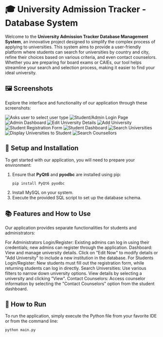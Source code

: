# 🎓 University Admission Tracker - Database System

Welcome to the **University Admission Tracker Database Management System**, an innovative project designed to simplify the complex process of applying to universities. This system aims to provide a user-friendly platform where students can search for universities by country and city, refine their choices based on various criteria, and even contact counselors. Whether you are preparing for board exams or CAIEs, our tool helps streamline your search and selection process, making it easier to find your ideal university.

## 🖼️ Screenshots
Explore the interface and functionality of our application through these screenshots:

<!--![User Type Selection](https://github.com/breehaqasim/University-Admission-Tracker---Database-System/blob/2fe58ed53ec15f5024f17ff857ea88f2239788f8/Prototype/1.jpg)
![Login Page](https://github.com/breehaqasim/University-Admission-Tracker---Database-System/blob/2fe58ed53ec15f5024f17ff857ea88f2239788f8/Prototype/2.jpg)
![Admin Dashboard](https://github.com/breehaqasim/University-Admission-Tracker---Database-System/blob/2fe58ed53ec15f5024f17ff857ea88f2239788f8/Prototype/4.jpg)
![Edit University Details](https://github.com/breehaqasim/University-Admission-Tracker---Database-System/blob/2fe58ed53ec15f5024f17ff857ea88f2239788f8/Prototype/5.jpg)
![Add University](https://github.com/breehaqasim/University-Admission-Tracker---Database-System/blob/2fe58ed53ec15f5024f17ff857ea88f2239788f8/Prototype/6.jpg)
![Student Registration Form](https://github.com/breehaqasim/University-Admission-Tracker---Database-System/blob/2fe58ed53ec15f5024f17ff857ea88f2239788f8/Prototype/3.jpg)
![Student Dashboard](https://github.com/breehaqasim/University-Admission-Tracker---Database-System/blob/2fe58ed53ec15f5024f17ff857ea88f2239788f8/Prototype/8.jpg)
![Search Universities](https://github.com/breehaqasim/University-Admission-Tracker---Database-System/blob/2fe58ed53ec15f5024f17ff857ea88f2239788f8/Prototype/9.jpg)
![University Details](https://github.com/breehaqasim/University-Admission-Tracker---Database-System/blob/2fe58ed53ec15f5024f17ff857ea88f2239788f8/Prototype/7.jpg)
![Search Counsellors](https://github.com/breehaqasim/University-Admission-Tracker---Database-System/blob/2fe58ed53ec15f5024f17ff857ea88f2239788f8/Prototype/11.png)-->
![Asks user to select user type](https://github.com/breehaqasim/University-Admission-Tracker---Database-System/blob/2fe58ed53ec15f5024f17ff857ea88f2239788f8/Prototype/1.jpg)
![Student/Admin Login Page](https://github.com/breehaqasim/University-Admission-Tracker---Database-System/blob/2fe58ed53ec15f5024f17ff857ea88f2239788f8/Prototype/2.jpg)
![Admin Dashboard](https://github.com/breehaqasim/University-Admission-Tracker---Database-System/blob/2fe58ed53ec15f5024f17ff857ea88f2239788f8/Prototype/4.jpg)
![Edit University Details](https://github.com/breehaqasim/University-Admission-Tracker---Database-System/blob/2fe58ed53ec15f5024f17ff857ea88f2239788f8/Prototype/5.jpg)
![Add University](https://github.com/breehaqasim/University-Admission-Tracker---Database-System/blob/2fe58ed53ec15f5024f17ff857ea88f2239788f8/Prototype/6.jpg)
![Student Registration Form](https://github.com/breehaqasim/University-Admission-Tracker---Database-System/blob/2fe58ed53ec15f5024f17ff857ea88f2239788f8/Prototype/3.jpg)
![Student Dashboard](https://github.com/breehaqasim/University-Admission-Tracker---Database-System/blob/2fe58ed53ec15f5024f17ff857ea88f2239788f8/Prototype/8.jpg)
![Search Universities](https://github.com/breehaqasim/University-Admission-Tracker---Database-System/blob/2fe58ed53ec15f5024f17ff857ea88f2239788f8/Prototype/9.jpg)
![Display Universities to Student](https://github.com/breehaqasim/University-Admission-Tracker---Database-System/blob/2fe58ed53ec15f5024f17ff857ea88f2239788f8/Prototype/7.jpg)
![Search Counsellors](https://github.com/breehaqasim/University-Admission-Tracker---Database-System/blob/2fe58ed53ec15f5024f17ff857ea88f2239788f8/Prototype/11.png)

## 🔧 Setup and Installation
To get started with our application, you will need to prepare your environment:

1. Ensure that **PyQt6** and **pyodbc** are installed using pip:
   ```bash
   pip install PyQt6 pyodbc
2. Install MySQL on your system.
3. Execute the provided SQL script to set up the database schema.

## 📚 Features and How to Use
Our application provides separate functionalities for students and administrators:

For Administrators
Login/Register: Existing admins can log in using their credentials; new admins can register through the application.
Dashboard: View and manage university details. Click on "Edit Now" to modify details or "Add University" to include a new institution in the database.
For Students
Login/Register: New students must fill out the registration form, while returning students can log in directly.
Search Universities: Use various filters to narrow down university options. View details by selecting a university and clicking "View".
Contact Counselors: Access counselor information by selecting the "Contact Counselors" option from the student dashboard.

## 🚀 How to Run
To run the application, simply execute the Python file from your favorite IDE or from the command line:
   ```bash
   python main.py



